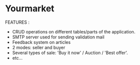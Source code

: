 # Yourmarket

FEATURES : 
  - CRUD operations on different tables/parts of the application.
  - SMTP server used for sending validation mail
  - Feedback system on articles
  - 2 modes: seller and buyer
  - Several types of sale: 'Buy it now' / Auction / 'Best offer'.
  - etc...

